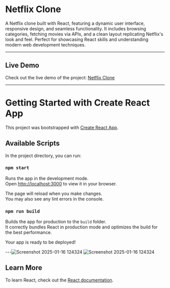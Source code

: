 # Netflix Clone

A Netflix clone built with React, featuring a dynamic user interface, responsive design, and seamless functionality. It includes browsing categories, fetching movies via APIs, and a clean layout replicating Netflix's look and feel. Perfect for showcasing React skills and understanding modern web development techniques.

---

## Live Demo

Check out the live demo of the project: [Netflix Clone](https://cinevia-2025version-n.netlify.app/)

---

# Getting Started with Create React App

This project was bootstrapped with [Create React App](https://github.com/facebook/create-react-app).

## Available Scripts

In the project directory, you can run:

### `npm start`

Runs the app in the development mode.\
Open [http://localhost:3000](http://localhost:3000) to view it in your browser.

The page will reload when you make changes.\
You may also see any lint errors in the console.

### `npm run build`

Builds the app for production to the `build` folder.\
It correctly bundles React in production mode and optimizes the build for the best performance.

Your app is ready to be deployed!

---![Screenshot 2025-01-16 124324](https://github.com/user-attachments/assets/0085a4c5-463d-4a95-82c8-ae192af9550c)
![Screenshot 2025-01-16 124324](https://github.com/user-attachments/assets/4174b6ec-7a21-4b9f-912b-eb0f0758630a)


## Learn More

To learn React, check out the [React documentation](https://reactjs.org/).
